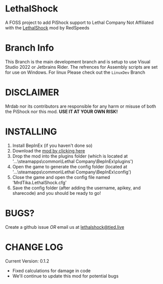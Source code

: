 # LethalShock
A FOSS project to add PiShock support to Lethal Company
Not Affiliated with the [LethalShock](https://github.com/RedSpeeds/LethalShock) mod by RedSpeeds 

# Branch Info

This Branch is the main development branch and is setup to use Visual Studio 2022 or Jetbrains Rider. The refrences for Assembly scripts are set for use on Windows. For linux Please check out the `LinuxDev` Branch

# DISCLAIMER
Mrdab nor its contributors are responsible for any harm or misuse of both the PiShock nor this mod. **USE IT AT YOUR OWN RISK!**

# INSTALLING

1. Install BepInEx (if you haven't done so)
2. Download the [mod by clicking here](https://github.com/Mrdabup/LethalShock/releases/download/Release/LethalShock.dll)
3. Drop the mod into the plugins folder (which is located at '...\steamapps\common\Lethal Company\BepInEx\plugins')
4. Open the game to generate the config folder (located at '...\steamapps\common\Lethal Company\BepInEx\config')
5. Close the game and open the config file named 'MrdTika.LethalShock.cfg'
6. Save the config folder (after adding the username, apikey, and sharecode) and you should be ready to go!

# BUGS?

Create a github issue *OR* email us at lethalshock@tied.live

# CHANGE LOG

Current Version: 0.1.2

- Fixed calculations for damage in code
- We'll continue to update this mod for potential bugs
